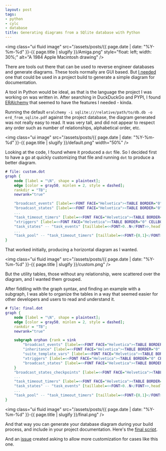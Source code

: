 ```yaml
---
layout: post
tags:
- python
- cylc
- database
title: Generating diagrams from a SQlite database with Python
---
```


<img class="ui fluid image" src="/assets/posts/{{ page.date | date: "%Y-%m-%d" }}-{{ page.title | slugify }}/Amiga.png"  style="float: left; width: 30%;" alt="A 1984 Apple Macintosh drawing" />

There are tools out there that can be used to reverse engineer databases and generate diagrams. These tools
normally are GUI based. But [I needed](https://github.com/cylc/cylc-doc/pull/29) one that could be used in a
project build to generate a simple diagram for documentation.

A tool in Python would be ideal, as that is the language the project I was working on was written in. After
searching in DuckDuckGo and PYPI, I found [ERAlchemy](https://pypi.org/project/ERAlchemy/) that
seemed to have the features I needed - kinda.

<!--more-->

Running the default `eralchemy -i sqlite:///relative/path/to/db.db -o erd_from_sqlite.pdf` against
the project database, the diagram generated was not really easy to read. It was very tall,
and did not appear to respect any order such as number of relationships, alphabetical order, etc.

<img class="ui image" src="/assets/posts/{{ page.date | date: "%Y-%m-%d" }}-{{ page.title | slugify }}/default.png" width="50%" />

Looking at the code, I found where it produced a `dot` file. So I decided first to have a go at
quickly customizing that file and running `dot` to produce a better diagram.

```dot
# file: custom.dot
graph {
	node [label = "\N", shape = plaintext];
	edge [color = gray50, minlen = 2, style = dashed];
	rankdir = "TB";
	newrank="true"

	"broadcast_events" [label=<<FONT FACE="Helvetica"><TABLE BORDER="0" CELLBORDER="1" CELLPADDING="4" CELLSPACING="0"><TR><TD><B><FONT POINT-SIZE="16">broadcast_events</FONT></B></TD></TR><TR><TD ALIGN="LEFT"><FONT>time</FONT></TD></TR><TR><TD ALIGN="LEFT"><FONT>change</FONT></TD></TR><TR><TD ALIGN="LEFT"><FONT>point</FONT></TD></TR><TR><TD ALIGN="LEFT"><FONT>namespace</FONT></TD></TR><TR><TD ALIGN="LEFT"><FONT>key</FONT></TD></TR><TR><TD ALIGN="LEFT"><FONT>value</FONT></TD></TR></TABLE></FONT>>];
	"broadcast_states" [label=<<FONT FACE="Helvetica"><TABLE BORDER="0" CELLBORDER="1" CELLPADDING="4" CELLSPACING="0"><TR><TD><B><FONT POINT-SIZE="16">broadcast_states</FONT></B></TD></TR><TR><TD ALIGN="LEFT"><u><FONT>point</FONT></u></TD></TR><TR><TD ALIGN="LEFT"><u><FONT>namespace</FONT></u></TD></TR><TR><TD ALIGN="LEFT"><u><FONT>key</FONT></u></TD></TR><TR><TD ALIGN="LEFT"><FONT>value</FONT></TD></TR></TABLE></FONT>>];
	...
	"task_timeout_timers" [label=<<FONT FACE="Helvetica"><TABLE BORDER="0" CELLBORDER="1" CELLPADDING="4" CELLSPACING="0"><TR><TD><B><FONT POINT-SIZE="16">task_timeout_timers</FONT></B></TD></TR><TR><TD ALIGN="LEFT"><u><FONT>cycle</FONT></u></TD></TR><TR><TD ALIGN="LEFT"><u><FONT>name</FONT></u></TD></TR><TR><TD ALIGN="LEFT"><FONT>timeout</FONT></TD></TR></TABLE></FONT>>];
	"xtriggers" [label=<<FONT FACE="Helvetica"><TABLE BORDER="0" CELLBORDER="1" CELLPADDING="4" CELLSPACING="0"><TR><TD><B><FONT POINT-SIZE="16">xtriggers</FONT></B></TD></TR><TR><TD ALIGN="LEFT"><u><FONT>signature</FONT></u></TD></TR><TR><TD ALIGN="LEFT"><FONT>results</FONT></TD></TR></TABLE></FONT>>];
	"task_states" -- "task_events" [taillabel=<<FONT>0..N</FONT>>,headlabel=<<FONT>{0,1}</FONT>>];
	...
	"task_pool" -- "task_timeout_timers" [taillabel=<<FONT>{0,1}</FONT>>,headlabel=<<FONT>{0,1}</FONT>>];
}
```

That worked initially, producing a horizontal diagram as I wanted.

<img class="ui fluid image" src="/assets/posts/{{ page.date | date: "%Y-%m-%d" }}-{{ page.title | slugify }}/custom.png" />

But the utility tables, those without any relationship, were scattered over the diagram, and I wanted them grouped.

After fiddling with the graph syntax, and finding an example with a subgraph, I was able to organize the tables in a way that
seemed easier for other developers and users to read and understand it.

```dot
# file: final.dot
graph {
	node [label = "\N", shape = plaintext];
	edge [color = gray50, minlen = 2, style = dashed];
	rankdir = "TB";
	newrank="true"

	subgraph orphan {rank = sink
		"broadcast_events" [label=<<FONT FACE="Helvetica"><TABLE BORDER="0" CELLBORDER="1" CELLPADDING="4" CELLSPACING="0"><TR><TD><B><FONT POINT-SIZE="16">broadcast_events</FONT></B></TD></TR><TR><TD ALIGN="LEFT"><FONT>time</FONT></TD></TR><TR><TD ALIGN="LEFT"><FONT>change</FONT></TD></TR><TR><TD ALIGN="LEFT"><FONT>point</FONT></TD></TR><TR><TD ALIGN="LEFT"><FONT>namespace</FONT></TD></TR><TR><TD ALIGN="LEFT"><FONT>key</FONT></TD></TR><TR><TD ALIGN="LEFT"><FONT>value</FONT></TD></TR></TABLE></FONT>>];
		"inheritance" [label=<<FONT FACE="Helvetica"><TABLE BORDER="0" CELLBORDER="1" CELLPADDING="4" CELLSPACING="0"><TR><TD><B><FONT POINT-SIZE="16">inheritance</FONT></B></TD></TR><TR><TD ALIGN="LEFT"><u><FONT>namespace</FONT></u></TD></TR><TR><TD ALIGN="LEFT"><FONT>inheritance</FONT></TD></TR></TABLE></FONT>>];
		"suite_template_vars" [label=<<FONT FACE="Helvetica"><TABLE BORDER="0" CELLBORDER="1" CELLPADDING="4" CELLSPACING="0"><TR><TD><B><FONT POINT-SIZE="16">suite_template_vars</FONT></B></TD></TR><TR><TD ALIGN="LEFT"><u><FONT>key</FONT></u></TD></TR><TR><TD ALIGN="LEFT"><FONT>value</FONT></TD></TR></TABLE></FONT>>];
		"xtriggers" [label=<<FONT FACE="Helvetica"><TABLE BORDER="0" CELLBORDER="1" CELLPADDING="4" CELLSPACING="0"><TR><TD><B><FONT POINT-SIZE="16">xtriggers</FONT></B></TD></TR><TR><TD ALIGN="LEFT"><u><FONT>signature</FONT></u></TD></TR><TR><TD ALIGN="LEFT"><FONT>results</FONT></TD></TR></TABLE></FONT>>];
		"broadcast_states" [label=<<FONT FACE="Helvetica"><TABLE BORDER="0" CELLBORDER="1" CELLPADDING="4" CELLSPACING="0"><TR><TD><B><FONT POINT-SIZE="16">broadcast_states</FONT></B></TD></TR><TR><TD ALIGN="LEFT"><u><FONT>point</FONT></u></TD></TR><TR><TD ALIGN="LEFT"><u><FONT>namespace</FONT></u></TD></TR><TR><TD ALIGN="LEFT"><u><FONT>key</FONT></u></TD></TR><TR><TD ALIGN="LEFT"><FONT>value</FONT></TD></TR></TABLE></FONT>>];
	}
	"broadcast_states_checkpoints" [label=<<FONT FACE="Helvetica"><TABLE BORDER="0" CELLBORDER="1" CELLPADDING="4" CELLSPACING="0"><TR><TD><B><FONT POINT-SIZE="16">broadcast_states_checkpoints</FONT></B></TD></TR><TR><TD ALIGN="LEFT"><u><FONT>id</FONT></u></TD></TR><TR><TD ALIGN="LEFT"><u><FONT>point</FONT></u></TD></TR><TR><TD ALIGN="LEFT"><u><FONT>namespace</FONT></u></TD></TR><TR><TD ALIGN="LEFT"><u><FONT>key</FONT></u></TD></TR><TR><TD ALIGN="LEFT"><FONT>value</FONT></TD></TR></TABLE></FONT>>];
	...
	"task_timeout_timers" [label=<<FONT FACE="Helvetica"><TABLE BORDER="0" CELLBORDER="1" CELLPADDING="4" CELLSPACING="0"><TR><TD><B><FONT POINT-SIZE="16">task_timeout_timers</FONT></B></TD></TR><TR><TD ALIGN="LEFT"><u><FONT>cycle</FONT></u></TD></TR><TR><TD ALIGN="LEFT"><u><FONT>name</FONT></u></TD></TR><TR><TD ALIGN="LEFT"><FONT>timeout</FONT></TD></TR></TABLE></FONT>>];
	"task_states" -- "task_events" [taillabel=<<FONT>0..N</FONT>>,headlabel=<<FONT>{0,1}</FONT>>];
	...
	"task_pool" -- "task_timeout_timers" [taillabel=<<FONT>{0,1}</FONT>>,headlabel=<<FONT>{0,1}</FONT>>];
}
```

<img class="ui fluid image" src="/assets/posts/{{ page.date | date: "%Y-%m-%d" }}-{{ page.title | slugify }}/final.png" />

And that way you can generate your database diagram during your build process, and include in your project documentation.
Here's the [final script](https://gist.github.com/kinow/7c8e1a2da97c9746f0cbc868b33839c3).

And an [issue](https://github.com/Alexis-benoist/eralchemy/issues/63) created asking to allow
more customization for cases like this one.
